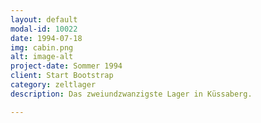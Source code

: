 ```yaml
---
layout: default
modal-id: 10022
date: 1994-07-18
img: cabin.png
alt: image-alt
project-date: Sommer 1994
client: Start Bootstrap
category: zeltlager
description: Das zweiundzwanzigste Lager in Küssaberg.

---
```

